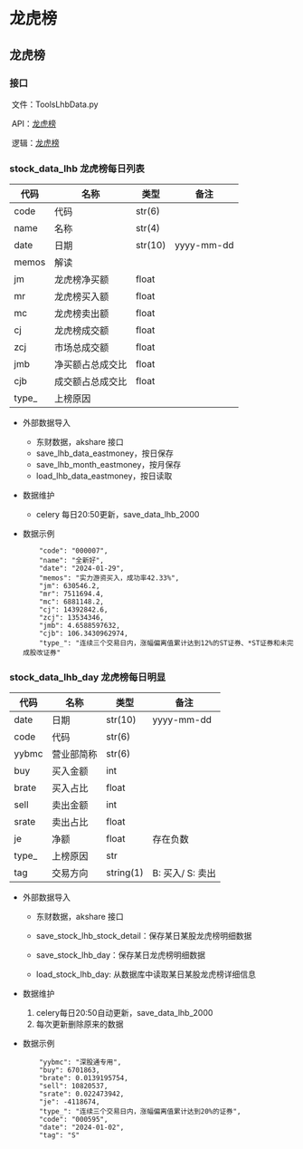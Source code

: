 # 龙虎榜

## 龙虎榜

### 接口

​	文件：ToolsLhbData.py

​	API：[龙虎榜](/design/lhb)

​	逻辑：[龙虎榜](/design/allhb)

### stock_data_lhb 龙虎榜每日列表

| 代码  | 名称             | 类型    | 备注       |
| ----- | ---------------- | ------- | ---------- |
| code  | 代码             | str(6)  |            |
| name  | 名称             | str(4)  |            |
| date  | 日期             | str(10) | yyyy-mm-dd |
| memos | 解读             |         |            |
| jm    | 龙虎榜净买额     | float   |            |
| mr    | 龙虎榜买入额     | float   |            |
| mc    | 龙虎榜卖出额     | float   |            |
| cj    | 龙虎榜成交额     | float   |            |
| zcj   | 市场总成交额     | float   |            |
| jmb   | 净买额占总成交比 | float   |            |
| cjb   | 成交额占总成交比 | float   |            |
| type_ | 上榜原因         |         |            |

- 外部数据导入

  - 东财数据，akshare 接口
  - save_lhb_data_eastmoney，按日保存
  - save_lhb_month_eastmoney，按月保存
  - load_lhb_data_eastmoney，按日读取

- 数据维护

  - celery 每日20:50更新，save_data_lhb_2000

- 数据示例

  ```
      "code": "000007",
      "name": "全新好",
      "date": "2024-01-29",
      "memos": "实力游资买入，成功率42.33%",
      "jm": 630546.2,
      "mr": 7511694.4,
      "mc": 6881148.2,
      "cj": 14392842.6,
      "zcj": 13534346,
      "jmb": 4.6588597632,
      "cjb": 106.3430962974,
      "type_": "连续三个交易日内，涨幅偏离值累计达到12%的ST证券、*ST证券和未完成股改证券"
  ```

### stock_data_lhb_day 龙虎榜每日明显

| 代码  | 名称       | 类型      | 备注             |
| ----- | ---------- | --------- | ---------------- |
| date  | 日期       | str(10)   | yyyy-mm-dd       |
| code  | 代码       | str(6)    |                  |
| yybmc | 营业部简称 | str(6)    |                  |
| buy   | 买入金额   | int       |                  |
| brate | 买入占比   | float     |                  |
| sell  | 卖出金额   | int       |                  |
| srate | 卖出占比   | float     |                  |
| je    | 净额       | float     | 存在负数         |
| type_ | 上榜原因   | str       |                  |
| tag   | 交易方向   | string(1) | B: 买入/ S: 卖出 |

- 外部数据导入

  - 东财数据，akshare 接口

  - save_stock_lhb_stock_detail：保存某日某股龙虎榜明细数据

  - save_stock_lhb_day：保存某日龙虎榜明细数据

  - load_stock_lhb_day: 从数据库中读取某日某股龙虎榜详细信息

- 数据维护
  1. celery每日20:50自动更新，save_data_lhb_2000
  2. 每次更新删除原来的数据

- 数据示例

  ```
      "yybmc": "深股通专用",
      "buy": 6701863,
      "brate": 0.0139195754,
      "sell": 10820537,
      "srate": 0.022473942,
      "je": -4118674,
      "type_": "连续三个交易日内，涨幅偏离值累计达到20%的证券",
      "code": "000595",
      "date": "2024-01-02",
      "tag": "S"
  ```

  
